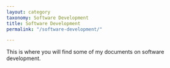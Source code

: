 ```yaml
---
layout: category
taxonomy: Software Development
title: Software Development
permalink: "/software-development/"

---
```

This is where you will find some of my documents on software development.